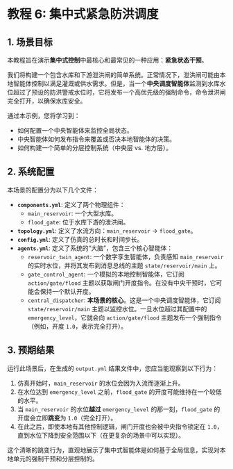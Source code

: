 # 教程 6: 集中式紧急防洪调度

## 1. 场景目标

本教程旨在演示**集中式控制**中最核心和最常见的一种应用：**紧急状态干预**。

我们将构建一个包含水库和下游泄洪闸的简单系统。正常情况下，泄洪闸可能由本地智能体控制以满足灌溉或供水需求。但是，当一个**中央调度智能体**监测到水库水位超过了预设的防洪警戒水位时，它将发布一个高优先级的强制命令，命令泄洪闸完全打开，以确保水库安全。

通过本示例，您将学习到：
- 如何配置一个中央智能体来监控全局状态。
- 中央智能体如何发布指令来覆盖或否决本地智能体的决策。
- 如何构建一个简单的分层控制系统（中央层 vs. 地方层）。

## 2. 系统配置

本场景的配置分为以下几个文件：

- **`components.yml`**: 定义了两个物理组件：
  - `main_reservoir`: 一个大型水库。
  - `flood_gate`: 位于水库下游的泄洪闸。
- **`topology.yml`**: 定义了水流方向：`main_reservoir` -> `flood_gate`。
- **`config.yml`**: 定义了仿真的总时长和时间步长。
- **`agents.yml`**: 定义了系统的“大脑”，包含三个核心智能体：
  - `reservoir_twin_agent`: 一个数字孪生智能体，负责感知 `main_reservoir` 的实时水位，并将其发布到消息总线的主题 `state/reservoir/main` 上。
  - `gate_control_agent`: 一个模拟的本地控制智能体，它订阅 `action/gate/flood` 主题以获取闸门开度指令。在没有中央干预时，它可能会保持一个默认开度。
  - `central_dispatcher`: **本场景的核心**。这是一个中央调度智能体，它订阅 `state/reservoir/main` 主题以监控水位。一旦水位超过其配置中的 `emergency_level`，它就会向 `action/gate/flood` 主题发布一个强制指令（例如，开度 `1.0`，表示完全打开）。

## 3. 预期结果

运行此场景后，在生成的 `output.yml` 结果文件中，您应当能观察到以下行为：
1.  仿真开始时，`main_reservoir` 的水位会因为入流而逐渐上升。
2.  在水位达到 `emergency_level` 之前，`flood_gate` 的开度可能维持在一个较低的水平。
3.  当 `main_reservoir` 的水位**越过** `emergency_level` 的那一刻，`flood_gate` 的开度会立即**跳变**为 `1.0`（完全打开）。
4.  在此之后，即使本地有其他控制逻辑，闸门开度也会被中央指令锁定在 `1.0`，直到水位下降到安全范围以下（在更复杂的场景中可以实现）。

这个清晰的跳变行为，直观地展示了集中式智能体是如何基于全局信息，实现对本地单元的强制干预和分层控制的。
